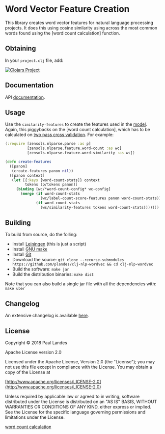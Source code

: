 # Word Vector Feature Creation

This library creates word vector features for natural language processing
projects.  It does this using cosine similarity using across the most common
words found using the [word count calculation] function.


## Obtaining

In your `project.clj` file, add:

[![Clojars Project](https://clojars.org/com.zensols.nlp/wordvec/latest-version.svg)](https://clojars.org/com.zensols.nlp/wordvec/)


## Documentation

API [documentation](https://plandes.github.io/clj-nlp-wordvec/codox/index.html).


## Usage


Use the `similarity-features` to create the features used in
the [model](#https://github.com/plandes/clj-ml-model#create-features).  Again,
this piggybacks on the [word count calculation], which has to be calculated
on [two pass cross validation](#https://github.com/plandes/clj-ml-model#one-pass-traintest).
For example:

```clojure
(:require [zensols.nlparse.parse :as p]
          [zensols.nlparse.feature.word-count :as wc]
          [zensols.nlparse.feature.word-similarity :as ws])

(defn create-features
  ([panon]
   (create-features panon nil))
  ([panon context]
   (let [{:keys [word-count-stats]} context
         tokens (p/tokens panon)]
     (binding [wc/*word-count-config* wc-config]
       (merge (if word-count-stats
                (wc/label-count-score-features panon word-count-stats))
              (if word-count-stats
                (ws/similarity-features tokens word-count-stats)))))))
```


## Building

To build from source, do the folling:

- Install [Leiningen](http://leiningen.org) (this is just a script)
- Install [GNU make](https://www.gnu.org/software/make/)
- Install [Git](https://git-scm.com)
- Download the source: `git clone --recurse-submodules https://github.com/plandes/clj-nlp-wordvec && cd clj-nlp-wordvec`
- Build the software: `make jar`
- Build the distribution binaries: `make dist`

Note that you can also build a single jar file with all the dependencies with: `make uber`


## Changelog

An extensive changelog is available [here](CHANGELOG.md).


## License

Copyright © 2018 Paul Landes

Apache License version 2.0

Licensed under the Apache License, Version 2.0 (the "License");
you may not use this file except in compliance with the License.
You may obtain a copy of the License at

[http://www.apache.org/licenses/LICENSE-2.0](http://www.apache.org/licenses/LICENSE-2.0)

Unless required by applicable law or agreed to in writing, software
distributed under the License is distributed on an "AS IS" BASIS,
WITHOUT WARRANTIES OR CONDITIONS OF ANY KIND, either express or implied.
See the License for the specific language governing permissions and
limitations under the License.


<!-- links -->
[word count calculation](#https://plandes.github.io/clj-nlp-parse/codox/zensols.nlparse.feature.word-count.html#var-calculate-feature-stats)
